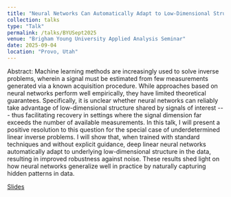 ```yaml
---
title: "Neural Networks Can Automatically Adapt to Low-Dimensional Structure in Inverse Problems"
collection: talks
type: "Talk"
permalink: /talks/BYUSept2025
venue: "Brigham Young University Applied Analysis Seminar"
date: 2025-09-04
location: "Provo, Utah"
---
```


Abstract:
Machine learning methods are increasingly used to solve inverse problems, wherein a signal must be estimated from few measurements generated via a known acquisition procedure. While approaches based on neural networks perform well empirically, they have limited theoretical guarantees. Specifically, it is unclear whether neural networks can reliably take advantage of low-dimensional structure shared by signals of interest --- thus facilitating recovery in settings where the signal dimension far exceeds the number of available measurements. In this talk, I will present a positive resolution to this question for the special case of underdetermined linear inverse problems. I will show that, when trained with standard techniques and without explicit guidance, deep linear neural networks automatically adapt to underlying low-dimensional structure in the data, resulting in improved robustness against noise. These results shed light on how neural networks generalize well in practice by naturally capturing hidden patterns in data.

[Slides](../files/BYUTalkSep2025.pdf)